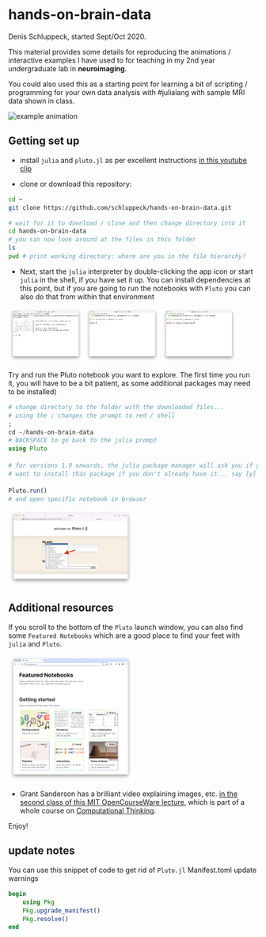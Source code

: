 # hands-on-brain-data

Denis Schluppeck, started Sept/Oct 2020.

This material provides some details for reproducing the animations / interactive examples I have used to for teaching in my 2nd year undergraduate lab in **neuroimaging**. 

You could also used this as a starting point for learning a bit of scripting / programming for your  own data analysis with #julialang with sample MRI data shown in class.

<img src="julia-gif.gif" alt="example animation"> 

## Getting set up

- install `julia` and `pluto.jl` as per excellent instructions [in this youtube clip](https://www.youtube.com/watch?v=OOjKEgbt8AI&list=PLP8iPy9hna6Q2Kr16aWPOKE0dz9OnsnIJ&index=21&t=204s)

- clone or download this repository:
```bash
cd ~
git clone https://github.com/schluppeck/hands-on-brain-data.git
```
```bash
# wait for it to download / clone and then change directory into it
cd hands-on-brain-data
# you can now look around at the files in this folder
ls
pwd # print working directory: where are you in the file hierarchy?
```

- Next, start the `julia` interpreter by double-clicking the app icon or start `julia` in the shell, if you have set it up. You can install dependencies at this point, but if you are going to run the notebooks with `Pluto` you can also do that from within that environment

<img src="./julia.png" width="30%"/> <img src="./julia-shell.png" width="30%"/>  <img src="./julia-cd.png" width="30%"/>

Try and run the Pluto notebook you want to explore. The first time you run it, you will have to be a bit patient, as some additional packages may need to be installed)

```julia
# change directory to the folder with the downloaded files...
# using the ; changes the prompt to red / shell
;  
cd ~/hands-on-brain-data
# BACKSPACE to go back to the julia prompt
using Pluto

# for versions 1.9 onwards, the julia package manager will ask you if you
# want to install this package if you don't already have it... say [y]

Pluto.run()
# and open specific notebook in browser
```

<img src="./pluto-notebook.png" width="50%"/>

## Additional resources

If you scroll to the bottom of the `Pluto` launch window, you can also find some `Featured Notebooks` which are a good place to find your feet with `julia` and `Pluto`.

<img src="./featured-notebooks.png" width="50%"/>

- Grant Sanderson has a brilliant video explaining images, etc. [in the second class of this MIT OpenCourseWare lecture](https://www.youtube.com/watch?v=DGojI9xcCfg&list=PLP8iPy9hna6Q2Kr16aWPOKE0dz9OnsnIJ&index=2
), which is part of a whole course on [Computational Thinking](https://www.youtube.com/playlist?list=PLP8iPy9hna6Q2Kr16aWPOKE0dz9OnsnIJ).

Enjoy!

## update notes

You can use this snippet of code to get rid of `Pluto.jl` Manifest.toml update warnings

```julia
begin
    using Pkg 
    Pkg.upgrade_manifest()
    Pkg.resolve()
end
```

